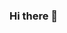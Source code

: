 ### Hi there 👋

<!--
**Asthro049/Asthro049** is a ✨ _special_ ✨ repository because its `README.md` (this file) appears on your GitHub profile.

Here are some ideas to get you started:

- 🔭 I’m currently working on ...javascript projects
- 🌱 I’m currently learning ...javascript and scratch programing
- 👯 I’m looking to collaborate on ...finishing my lessons
- 🤔 I’m looking for help with ...everything
- 💬 Ask me about ...things i know
- 📫 How to reach me: ...dont...please
- 😄 Pronouns: ...he him
- ⚡ Fun fact: ...i just want to sleep...i need it
-->
